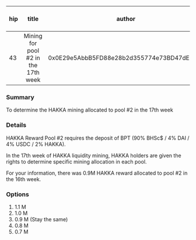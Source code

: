 | hip | title | author | created | duration | Snapshot Block Number |
|----------|:----------:|:----------:|:----------:|:----------:|:----------:|
| 43 | Mining for pool #2 in the 17th week | 0x0E29e5AbbB5FD88e28b2d355774e73BD47dE3bcd | 2020-12-22 13:00 | 1 | 22715248 |


### Summary
To determine the HAKKA mining allocated to pool #2 in the 17th week

### Details

HAKKA Reward Pool #2 requires the deposit of BPT (90% BHSc$ / 4% DAI / 4% USDC / 2% HAKKA).

In the 17th week of HAKKA liquidity mining, HAKKA holders are given the rights to determine specific mining allocation in each pool.

For your information, there was 0.9M HAKKA reward allocated to pool #2 in the 16th week.

### Options
1. 1.1 M
2. 1.0 M
3. 0.9 M (Stay the same)
4. 0.8 M
5. 0.7 M
